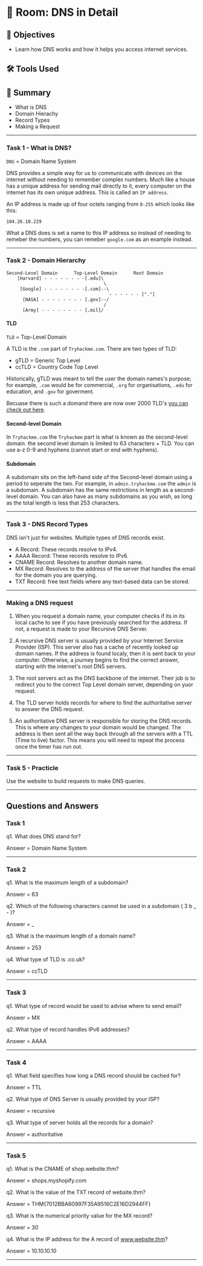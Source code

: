 # 🚪 Room: DNS in Detail

## 🎯 Objectives
- Learn how DNS works and how it helps you access internet services.

## 🛠️ Tools Used

## 💬 Summary
- What is DNS
- Domain Hierachy
- Record Types
- Making a Request

-----

### Task 1 - What is DNS?

`DNS` = Domain Name System

DNS provides a simple way for us to communicate with devices on the internet without needing to remember complex numbers. Much like a house has a unique address for sending mail directly to it, every computer on the internet has its own unique address. This is called an `IP address`.

An IP address is made up of four octets ranging from `0-255` which looks like this:
```
104.26.10.229
```
What a DNS does is set a name to this IP address so instead of needing to remeber the numbers, you can remeber `google.com` as an example instead.

-----

### Task 2 - Domain Hierarchy

```
Second-Level Domain      Top-Level Domain      Root Domain
    [Harvard] - - - - - - - -[.edu]\
                                    \
     [Google] - - - - - - - -[.com]--\ 
                                      - - - - - - ["."]
      [NASA] - - - - - - - - [.gov]--/
                                    /
      [Army] - - - - - - - - [.mil]/
```
#### TLD

`TLD` = Top-Level Domain

A TLD is the `.com` part of `Tryhackme.com`. There are two types of TLD:
- gTLD = Generic Top Level
- ccTLD = Country Code Top Level

Historically, gTLD was meant to tell the user the domain names's purpose; for example, `.com` would be for commercial, `.org` for organisations, `.edu` for education, and `.gov` for goverment.

Becuase there is such a domand there are now over 2000 TLD's [you can check out here](https://data.iana.org/TLD/tlds-alpha-by-domain.txt).

#### Second-level Domain

In `Tryhackme.com` the `Tryhackme` part is what is known as the second-level domain. the second level domain is limited to 63 characters + TLD. You can use a-z 0-9 and hyphens (cannot start or end with hyphens).

#### Subdomain

A subdomain sits on the left-hand side of the Second-level domain using a period to seperate the two. For example, in `admin.tryhackme.com` the `admin` is a subdomain. A subdomain has the same restrictions in length as a second-level domain. You can also have as many subdomains as you wish, as long as the total length is less that 253 characters.

-----

### Task 3 - DNS Record Types

DNS isn't just for websites. Multiple types of DNS records exist.

- A Record: These records resolve to IPv4.
- AAAA Record: These records resolve to IPv6.
- CNAME Record: Resolves to another domain name.
- MX Record: Resolves to the address of the server that handles the email for the domain you are querying.
- TXT Record: free text fields where any text-based data can be stored.

-----

### Making a DNS request

1. When you request a domain name, your computer checks if its in its local cache to see if you have previously searched for the address. If not, a request is made to your Recursive DNS Server.

2. A recursive DNS server is usually provided by your Internet Service Provider (ISP). This server also has a cache of recently looked up domain names. If the address is found localy, then it is sent back to your computer. Otherwise, a journey begins to find the correct answer, starting with the internet's root DNS servers.

3. The root servers act as the DNS backbone of the internet. Their job is to redirect you to the correct Top Level domain server, depending on yuor request.

4. The TLD server holds records for where to find the authoritative server to answer the DNS request.

5. An authoritative DNS server is responsible for storing the DNS records. This is where any changes to your domain would be changed. The address is then sent all the way back through all the servers with a TTL (Time to live) factor. This means you will need to repeat the process once the timer has run out.

-----

### Task 5 - Practicle

Use the website to build requests to make DNS queries.


-----

## Questions and Answers

### Task 1

q1. What does DNS stand for?

Answer = Domain Name System

-----

### Task 2

q1. What is the maximum length of a subdomain?

Answer = 63

q2. Which of the following characters cannot be used in a subdomain ( 3 b _ - )?

Answer = _

q3. What is the maximum length of a domain name?

Answer = 253

q4. What type of TLD is .co.uk?

Answer = ccTLD

-----

### Task 3

q1. What type of record would be used to advise where to send email?

Answer = MX

q2. What type of record handles IPv6 addresses?

Answer = AAAA

-----

### Task 4

q1. What field specifies how long a DNS record should be cached for?

Answer = TTL

q2. What type of DNS Server is usually provided by your ISP?

Answer = recursive

q3. What type of server holds all the records for a domain?

Answer = authoritative

-----

### Task 5

q1. What is the CNAME of shop.website.thm?

Answer = shops.myshopify.com

q2. What is the value of the TXT record of website.thm?

Answer = THM{7012BBA60997F35A9516C2E16D2944FF}

q3. What is the numerical priority value for the MX record?

Answer = 30

q4. What is the IP address for the A record of www.website.thm?

Answer = 10.10.10.10

-----









